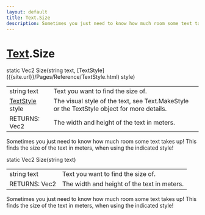 ```yaml
---
layout: default
title: Text.Size
description: Sometimes you just need to know how much room some text takes up! This finds the size of the text in meters, when using the indicated style!
---
```

# [Text]({{site.url}}/Pages/Reference/Text.html).Size

<div class='signature' markdown='1'>
static Vec2 Size(string text, [TextStyle]({{site.url}}/Pages/Reference/TextStyle.html) style)
</div>

|  |  |
|--|--|
|string text|Text you want to find the size of.|
|[TextStyle]({{site.url}}/Pages/Reference/TextStyle.html) style|The visual style of the text, see Text.MakeStyle or the TextStyle object for more details.|
|RETURNS: Vec2|The width and height of the text in meters.|

Sometimes you just need to know how much room some text takes up! This finds
the size of the text in meters, when using the indicated style!
<div class='signature' markdown='1'>
static Vec2 Size(string text)
</div>

|  |  |
|--|--|
|string text|Text you want to find the size of.|
|RETURNS: Vec2|The width and height of the text in meters.|

Sometimes you just need to know how much room some text takes up! This finds
the size of the text in meters, when using the indicated style!



